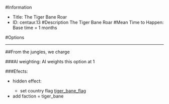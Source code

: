 #Information
 - Title: The Tiger Bane Roar
 - ID: centaur.13
#Description
The Tiger Bane Roar
#Mean Time to Happen:
Base time = 1 months

#Options

___
##From the jungles, we charge

###AI weighting:
AI weights this option at 1


###Efects:<ul><li>hidden effect:</li><ul><li>set country flag [tiger_bane_flag](../flags/tiger_bane_flag.md)</li></ul><li>add faction = tiger_bane</li></ul>
